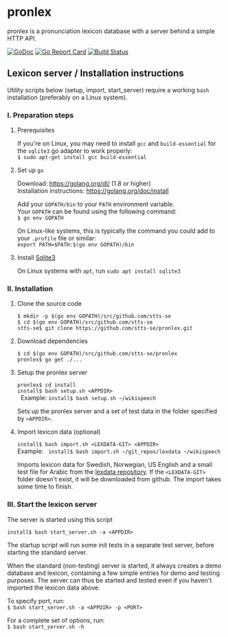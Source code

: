 # pronlex
pronlex is a pronunciation lexicon database with a server behind a simple HTTP API.

[![GoDoc](https://godoc.org/github.com/stts-se/pronlex?status.svg)](https://godoc.org/github.com/stts-se/pronlex)
[![Go Report Card](https://goreportcard.com/badge/github.com/stts-se/pronlex)](https://goreportcard.com/report/github.com/stts-se/pronlex) [![Build Status](https://travis-ci.org/stts-se/pronlex.svg?branch=master)](https://travis-ci.org/stts-se/pronlex)

## Lexicon server / Installation instructions

Utility scripts below (setup, import, start_server) require a working `bash` installation (preferably on a Linux system).

### I. Preparation steps

1. Prerequisites

     If you're on Linux, you may need to install `gcc` and `build-essential` for the `sqlite3` go adapter to work properly:   
     `$ sudo apt-get install gcc build-essential`

2. Set up `go`

     Download: https://golang.org/dl/ (1.8 or higher)   
     Installation instructions: https://golang.org/doc/install             
     
     Add your `GOPATH/bin` to your `PATH` environment variable.    
     Your `GOPATH` can be found using the following command:    
     `$ go env GOPATH`

     On Linux-like systems, this is typically the command you could add to your `.profile` file or similar:    
     `export PATH=$PATH:$(go env GOPATH)/bin`

3. Install [Sqlite3](https://www.sqlite.org/)

     On Linux systems with `apt`, run `sudo apt install sqlite3`



### II. Installation

1. Clone the source code

   `$ mkdir -p $(go env GOPATH)/src/github.com/stts-se`   
   `$ cd $(go env GOPATH)/src/github.com/stts-se`   
   `stts-se$ git clone https://github.com/stts-se/pronlex.git`


2. Download dependencies
   
   `$ cd $(go env GOPATH)/src/github.com/stts-se/pronlex`   
   `pronlex$ go get ./...`


3. Setup the pronlex server

   `pronlex$ cd install`   
   `install$ bash setup.sh <APPDIR>`   
   Example:
   `install$ bash setup.sh ~/wikispeech`

   Sets up the pronlex server and a set of test data in the folder specified by `<APPDIR>`.


4. Import lexicon data (optional)

   `install$ bash import.sh <LEXDATA-GIT> <APPDIR>`   
   Example:
   `install$ bash import.sh ~/git_repos/lexdata ~/wikispeech` 

   Imports lexicon data for Swedish, Norwegian, US English and a small test file for Arabic from the [lexdata repository](https://github.com/stts-se/lexdata).
If the `<LEXDATA-GIT>` folder doesn't exist, it will be downloaded from github. The import takes some time to finish.


### III. Start the lexicon server

The server is started using this script

`install$ bash start_server.sh -a <APPDIR>`

The startup script will run some init tests in a separate test server, before starting the standard server.

When the standard (non-testing) server is started, it always creates a demo database and lexicon, containing a few simple entries for demo and testing purposes. The server can thus be started and tested even if you haven't imported the lexicon data above.

To specify port, run:   
`$ bash start_server.sh -a <APPDIR> -p <PORT>`


For a complete set of options, run:  
`$ bash start_server.sh -h`




<!-- Wikimedia's installation instructions for Wikispeech: https://www.mediawiki.org/wiki/Extension:Wikispeech-->
